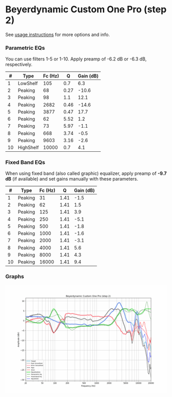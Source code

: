 # Beyerdynamic Custom One Pro (step 2)
See [usage instructions](https://github.com/jaakkopasanen/AutoEq#usage) for more options and info.

### Parametric EQs
You can use filters 1-5 or 1-10. Apply preamp of -6.2 dB or -6.3 dB, respectively.

|   # | Type      |   Fc (Hz) |    Q |   Gain (dB) |
|-----|-----------|-----------|------|-------------|
|   1 | LowShelf  |       105 | 0.7  |         6.3 |
|   2 | Peaking   |        68 | 0.27 |       -10.6 |
|   3 | Peaking   |        98 | 1.1  |        12.1 |
|   4 | Peaking   |      2682 | 0.46 |       -14.6 |
|   5 | Peaking   |      3877 | 0.47 |        17.7 |
|   6 | Peaking   |        62 | 5.52 |         1.2 |
|   7 | Peaking   |        73 | 5.97 |        -1.1 |
|   8 | Peaking   |       668 | 3.74 |        -0.5 |
|   9 | Peaking   |      9603 | 3.16 |        -2.6 |
|  10 | HighShelf |     10000 | 0.7  |         4.1 |

### Fixed Band EQs
When using fixed band (also called graphic) equalizer, apply preamp of **-9.7 dB** (if available) and set gains manually with these parameters.

|   # | Type    |   Fc (Hz) |    Q |   Gain (dB) |
|-----|---------|-----------|------|-------------|
|   1 | Peaking |        31 | 1.41 |        -1.5 |
|   2 | Peaking |        62 | 1.41 |         1.5 |
|   3 | Peaking |       125 | 1.41 |         3.9 |
|   4 | Peaking |       250 | 1.41 |        -5.1 |
|   5 | Peaking |       500 | 1.41 |        -1.8 |
|   6 | Peaking |      1000 | 1.41 |        -1.6 |
|   7 | Peaking |      2000 | 1.41 |        -3.1 |
|   8 | Peaking |      4000 | 1.41 |         5.6 |
|   9 | Peaking |      8000 | 1.41 |         4.3 |
|  10 | Peaking |     16000 | 1.41 |         9.4 |

### Graphs
![](./Beyerdynamic%20Custom%20One%20Pro%20(step%202).png)
